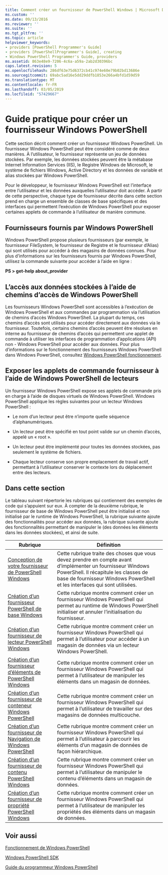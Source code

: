 ```yaml
---
title: Comment créer un fournisseur de PowerShell Windows | Microsoft Docs
ms.custom: ''
ms.date: 09/13/2016
ms.reviewer: ''
ms.suite: ''
ms.tgt_pltfrm: ''
ms.topic: article
helpviewer_keywords:
- providers [PowerShell Programmer's Guide]
- providers [PowerShellProgrammer's Guide], creating
- Windows PowerShell Programmer's Guide, providers
ms.assetid: 863e48e9-7206-4c6a-a59a-2ab2d30396bc
caps.latest.revision: 5
ms.openlocfilehash: 286df63e75d6372cb41c974e60e79b02bd13686e
ms.sourcegitcommit: 69abc5ad16e5dd29ddfb1853e266a4bfd1d59d59
ms.translationtype: MT
ms.contentlocale: fr-FR
ms.lasthandoff: 03/05/2019
ms.locfileid: "57429667"
---
```

# <a name="how-to-create-a-windows-powershell-provider"></a>Guide pratique pour créer un fournisseur Windows PowerShell

Cette section décrit comment créer un fournisseur Windows PowerShell. Un fournisseur Windows PowerShell peut être considéré comme de deux manières. À l’utilisateur, le fournisseur représente un jeu de données stockées. Par exemple, les données stockées peuvent être la métabase Internet Information Services (IIS), le Registre Windows de Microsoft, le système de fichiers Windows, Active Directory et les données de variable et alias stockées par Windows PowerShell.

Pour le développeur, le fournisseur Windows PowerShell est l’interface entre l’utilisateur et les données auxquelles l’utilisateur doit accéder. À partir de cette perspective, chaque type de fournisseur décrite dans cette section prend en charge un ensemble de classes de base spécifiques et des interfaces qui permettent l’exécution de Windows PowerShell pour exposer certaines applets de commande à l’utilisateur de manière commune.

## <a name="providers-provided-by-windows-powershell"></a>Fournisseurs fournis par Windows PowerShell

Windows PowerShell propose plusieurs fournisseurs (par exemple, le fournisseur FileSystem, le fournisseur de Registre et le fournisseur d’Alias) qui sont utilisés pour accéder à des magasins de données connues. Pour plus d’informations sur les fournisseurs fournis par Windows PowerShell, utilisez la commande suivante pour accéder à l’aide en ligne :

**PS > get-help about_provider**

## <a name="accessing-the-stored-data-using-windows-powershell-paths"></a>L’accès aux données stockées à l’aide de chemins d’accès de Windows PowerShell

Les fournisseurs Windows PowerShell sont accessibles à l’exécution de Windows PowerShell et aux commandes par programmation via l’utilisation de chemins d’accès Windows PowerShell. La plupart du temps, ces chemins d’accès sont utilisés pour accéder directement aux données via le fournisseur. Toutefois, certains chemins d’accès peuvent être résolues en interne au fournisseur de chemins d’accès qui permettent une applet de commande à utiliser les interfaces de programmation d’applications (API) non - Windows PowerShell pour accéder aux données. Pour plus d’informations sur le fonctionnement des fournisseurs Windows PowerShell dans Windows PowerShell, consultez [Windows PowerShell fonctionnement](http://msdn.microsoft.com/en-us/ced30e23-10af-4700-8933-49873bd84d58).

## <a name="exposing-provider-cmdlets-using-windows-powershell-drives"></a>Exposer les applets de commande fournisseur à l’aide de Windows PowerShell de lecteurs

Un fournisseur Windows PowerShell expose ses applets de commande pris en charge à l’aide de disques virtuels de Windows PowerShell. Windows PowerShell applique les règles suivantes pour un lecteur Windows PowerShell :

- Le nom d’un lecteur peut être n’importe quelle séquence d’alphanumériques.

- Un lecteur peut être spécifié en tout point valide sur un chemin d’accès, appelé un « root ».

- Un lecteur peut être implémenté pour toutes les données stockées, pas seulement le système de fichiers.

- Chaque lecteur conserve son propre emplacement de travail actif, permettant à l’utilisateur conserver le contexte lors du déplacement entre des lecteurs.

## <a name="in-this-section"></a>Dans cette section

Le tableau suivant répertorie les rubriques qui contiennent des exemples de code qui s’appuient sur eux. À compter de la deuxième rubrique, le fournisseur de base de Windows PowerShell peut être initialisé et non initialisé par le runtime de Windows PowerShell, la rubrique suivante ajoute des fonctionnalités pour accéder aux données, la rubrique suivante ajoute des fonctionnalités permettant de manipuler le (des données les éléments dans les données stockées), et ainsi de suite.

|Rubrique|Définition|
|-----------|----------------|
|[Conception de votre fournisseur de PowerShell Windows](./designing-your-windows-powershell-provider.md)|Cette rubrique traite des choses que vous devez prendre en compte avant d’implémenter un fournisseur Windows PowerShell. Il récapitule les classes de base de fournisseur Windows PowerShell et les interfaces qui sont utilisées.|
|[Création d’un fournisseur PowerShell de base Windows](./creating-a-basic-windows-powershell-provider.md)|Cette rubrique montre comment créer un fournisseur Windows PowerShell qui permet au runtime de Windows PowerShell initialiser et annuler l’initialisation du fournisseur.|
|[Création d’un fournisseur de lecteur PowerShell Windows](./creating-a-windows-powershell-drive-provider.md)|Cette rubrique montre comment créer un fournisseur Windows PowerShell qui permet à l’utilisateur pour accéder à un magasin de données via un lecteur Windows PowerShell.|
|[Création d’un fournisseur d’éléments de PowerShell Windows](./creating-a-windows-powershell-item-provider.md)|Cette rubrique montre comment créer un fournisseur Windows PowerShell qui permet à l’utilisateur de manipuler les éléments dans un magasin de données.|
|[Création d’un fournisseur de conteneur Windows PowerShell](./creating-a-windows-powershell-container-provider.md)|Cette rubrique montre comment créer un fournisseur Windows PowerShell qui permet à l’utilisateur de travailler sur des magasins de données multicouche.|
|[Création d’un fournisseur de Navigation de Windows PowerShell](./creating-a-windows-powershell-navigation-provider.md)|Cette rubrique montre comment créer un fournisseur Windows PowerShell qui permet à l’utilisateur à parcourir les éléments d’un magasin de données de façon hiérarchique.|
|[Création d’un fournisseur de contenu PowerShell Windows](./creating-a-windows-powershell-content-provider.md)|Cette rubrique montre comment créer un fournisseur Windows PowerShell qui permet à l’utilisateur de manipuler le contenu d’éléments dans un magasin de données.|
|[Création d’un fournisseur de propriété PowerShell Windows](./creating-a-windows-powershell-property-provider.md)|Cette rubrique montre comment créer un fournisseur Windows PowerShell qui permet à l’utilisateur de manipuler les propriétés des éléments dans un magasin de données.|

## <a name="see-also"></a>Voir aussi

[Fonctionnement de Windows PowerShell](http://msdn.microsoft.com/en-us/ced30e23-10af-4700-8933-49873bd84d58)

[Windows PowerShell SDK](../windows-powershell-reference.md)

[Guide du programmeur Windows PowerShell](./windows-powershell-programmer-s-guide.md)